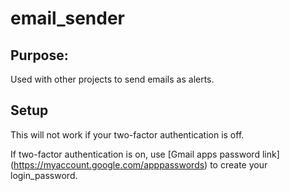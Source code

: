# email_sender

## Purpose:

Used with other projects to send emails as alerts.

## Setup

This will not work if your two-factor authentication is off.

If two-factor authentication is on, use [Gmail apps password link] (https://myaccount.google.com/apppasswords) to create your login_password.
